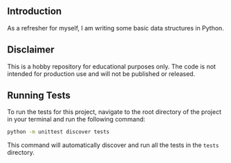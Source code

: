 ## Introduction

As a refresher for myself, I am writing some basic data structures in Python.

## Disclaimer

This is a hobby repository for educational purposes only. The code is not intended for production use and will not be published or released.

## Running Tests

To run the tests for this project, navigate to the root directory of the project in your terminal and run the following command:

```bash
python -m unittest discover tests
```

This command will automatically discover and run all the tests in the `tests` directory.